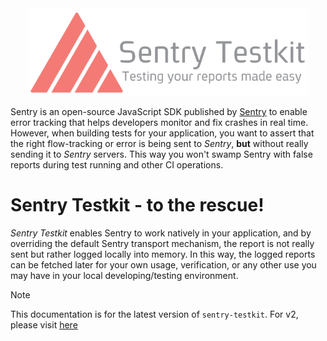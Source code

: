 <div style="text-align: center;">
    <img alt="sentry-teskit" src="./logo/Sentry_github.svg" style="height: 140px;">
</div>

Sentry is an open-source JavaScript SDK published by [Sentry](https://sentry.io/welcome/) to enable error tracking that helps developers monitor and fix crashes in real time.<br>
However, when building tests for your application, you want to assert that the right flow-tracking or error is being sent to *Sentry*, **but** without really sending it to *Sentry* servers. This way you won't swamp Sentry with false reports during test running and other CI operations.

# Sentry Testkit - to the rescue!
*Sentry Testkit* enables Sentry to work natively in your application, and by overriding the default Sentry transport mechanism, the report is not really sent but rather logged locally into memory. In this way, the logged reports can be fetched later for your own usage, verification, or any other use you may have in your local developing/testing environment.

> [!NOTE]
> This documentation is for the latest version of `sentry-testkit`. For v2, please visit [here](https://github.com/wix/sentry-testkit/tree/v2.x/docs/api)

